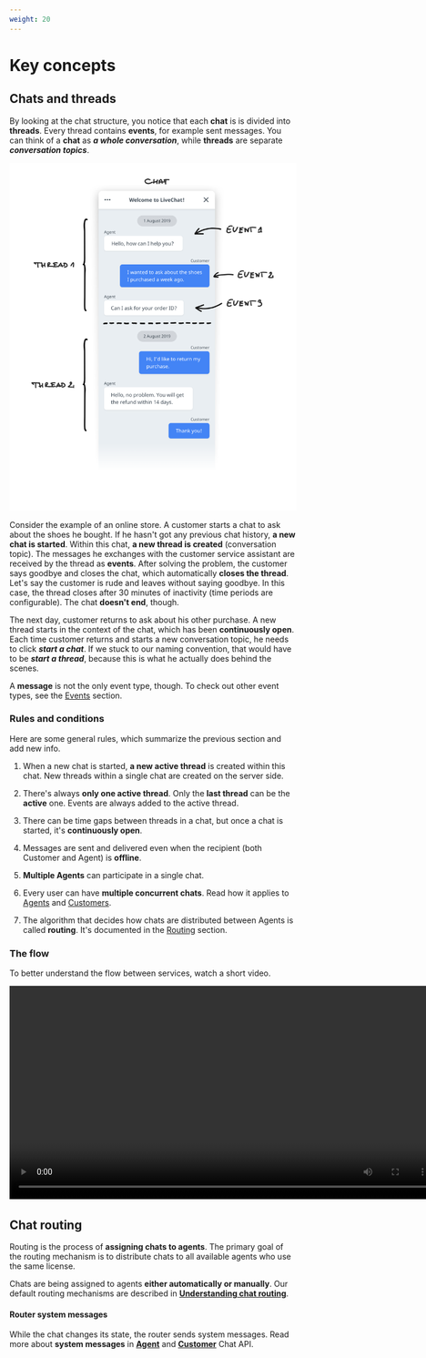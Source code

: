 ```yaml
---
weight: 20
---
```


# Key concepts

## Chats and threads

By looking at the chat structure, you notice that each **chat** is is divided into **threads**. Every thread contains **events**, for example sent messages. You can think of a **chat** as _**a whole conversation**_, while **threads** are separate _**conversation topics**_.

![Chats and Threads](images/chat_threads.png "chats and threads")

Consider the example of an online store. A customer starts a chat to ask about the shoes he bought. If he hasn't got any previous chat history, **a new chat is started**. Within this chat, **a new thread is created** (conversation topic). The messages he exchanges with the customer service assistant are received by the thread as **events**. After solving the problem, the customer says goodbye and closes the chat, which automatically **closes the thread**. Let's say the customer is rude and leaves without saying goodbye. In this case, the thread closes after 30 minutes of inactivity (time periods are configurable). The chat **doesn't end**, though.

The next day, customer returns to ask about his other purchase. A new thread starts in the context of the chat, which has been **continuously open**. Each time customer returns and starts a new conversation topic, he needs to click **_start a chat_**. If we stuck to our naming convention, that would have to be **_start a thread_**, because this is what he actually does behind the scenes. 

A **message** is not the only event type, though. To check out other event types, see the [Events](#events) section.


### Rules and conditions

Here are some general rules, which summarize the previous section and add new info.

1. When a new chat is started, **a new active thread** is created within this chat. New threads within a single chat are created on the server side. 

2. There's always **only one active thread**. Only the **last thread** can be the **active** one. Events are always added to the active thread. 

3. There can be time gaps between threads in a chat, but once a chat is started, it's **continuously open**.

4. Messages are sent and delivered even when the recipient (both Customer and Agent) is **offline**.

5. **Multiple Agents** can participate in a single chat. 

6. Every user can have **multiple concurrent chats**. Read how it applies to [Agents](#chatting-as-an-agent) and [Customers](#chatting-as-a-customer).

7. The algorithm that decides how chats are distributed between Agents is called **routing**. It's documented in the [Routing](#routing) section.


### The flow 

To better understand the flow between services, watch a short video.


<video loop width="750" height="500" style="height: auto;" controls>
<source type="video/mp4" src="/beta-docs/backend-apis/images/flow_apis.mp4">
</video>


## Chat routing

Routing is the process of **assigning chats to agents**. The primary goal of the routing mechanism is to distribute chats to all available agents who use the same license.  

Chats are being assigned to agents **either automatically or manually**. Our default routing mechanisms are described in [**Understanding chat routing**](https://www.livechatinc.com/help/understanding-chat-routing/).


#### Router system messages

While the chat changes its state, the router sends system messages. Read more about **system messages** in [**Agent**](../agent-chat-rtm-api/#system-messages) and [**Customer**](#../customer-chat-rtm-api/#system-messages) Chat API.


